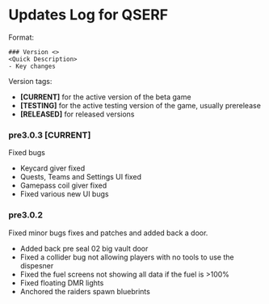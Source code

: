 # Updates Log for QSERF 

Format: 
```
### Version <> 
<Quick Description>
- Key changes
```
Version tags: 
- **[CURRENT]** for the active version of the beta game
- **[TESTING]** for the active testing version of the game, usually prerelease
- **[RELEASED]** for released versions

### pre3.0.3 [CURRENT]
Fixed bugs
- Keycard giver fixed
- Quests, Teams and Settings UI fixed
- Gamepass coil giver fixed
- Fixed various new UI bugs

### pre3.0.2
Fixed minor bugs fixes and patches and added back a door.
- Added back pre seal 02 big vault door
- Fixed a collider bug not allowing players with no tools to use the dispesner 
- Fixed the fuel screens not showing all data if the fuel is >100%
- Fixed floating DMR lights
- Anchored the raiders spawn bluebrints 
